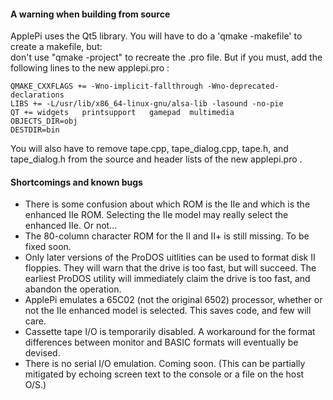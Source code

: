 
#### A warning when building from source  
ApplePi uses the Qt5 library.
You will have to do a 'qmake -makefile' to create a makefile, but:    
don't use "qmake -project" to recreate the .pro file. But if you must, add the following lines to the new applepi.pro :  

`QMAKE_CXXFLAGS += -Wno-implicit-fallthrough -Wno-deprecated-declarations`   
`LIBS += -L/usr/lib/x86_64-linux-gnu/alsa-lib -lasound -no-pie`   
`QT += widgets   printsupport   gamepad  multimedia`  
`OBJECTS_DIR=obj`  
`DESTDIR=bin`   
  
You will also have to remove tape.cpp, tape\_dialog.cpp, tape.h, and tape_dialog.h from the source and header lists of the new applepi.pro .   
   
  
#### Shortcomings and known bugs


- There is some confusion about which ROM is the IIe and which is the enhanced IIe ROM. Selecting the IIe model may really select the enhanced IIe. Or not... 
- The 80-column character ROM for the II and II+ is still missing.  To be fixed soon.
- Only later versions of the ProDOS uitlities can be used to format disk II floppies. They will warn that the drive is too fast, but will succeed. The earliest ProDOS utility will immediately claim the drive is too fast, and abandon the operation.
- ApplePi emulates a 65C02 (not the original 6502) processor, whether or not the IIe enhanced model is selected. This saves code, and few will care.  
- Cassette tape I/O is temporarily disabled. A workaround for the format differences between monitor and BASIC formats will eventually be devised.
- There is no serial I/O emulation. Coming soon. (This can be partially mitigated by echoing screen text to the console or a file on the host O/S.)

